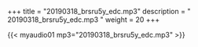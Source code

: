 +++
title = "20190318_brsru5y_edc.mp3"
description = " 20190318_brsru5y_edc.mp3 "
weight = 20
+++

{{< myaudio01 mp3="20190318_brsru5y_edc.mp3" >}}

